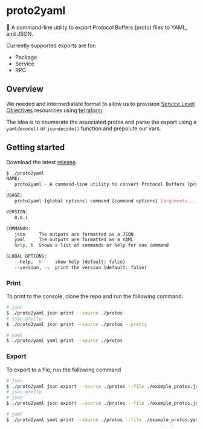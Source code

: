 # proto2yaml

🔄 A command-line utility to export Protocol Buffers (proto) files to YAML, and JSON.

Currently supported exports are for:

* Package
* Service
* RPC

## Overview

We needed and intermediatate format to allow us to provision [Service Level Objectives](https://cloud.google.com/service-mesh/docs/observability/slo-overview) resourcces using [terraform](https://registry.terraform.io/providers/hashicorp/google/latest/docs/resources/monitoring_slo).

The idea is to enumerate the associated protos and parse the export using a `yamldecode()` or `jsondecode()` function and prepolute our vars.


## Getting started

Download the latest [release](https://github.com/krzko/proto2yaml/releases).

```sh
$ ./proto2yaml
NAME:
   proto2yaml - A command-line utility to convert Protocol Buffers (proto) files to YAML

USAGE:
   proto2yaml [global options] command [command options] [arguments...]

VERSION:
   0.0.1

COMMANDS:
   json     The outputs are formatted as a JSON
   yaml     The outputs are formatted as a YAML
   help, h  Shows a list of commands or help for one command

GLOBAL OPTIONS:
   --help, -h     show help (default: false)
   --version, -v  print the version (default: false)
```

### Print

To print to the console, clone the repo and run the following command:

```sh
# json
$ ./proto2yaml json print --source ./protos
# json pretty
$ ./proto2yaml json print --source ./protos --pretty

# yaml
$ ./proto2yaml yaml print --source ./protos
```

### Export

To export to a file, run the following command

```sh
# json
$ ./proto2yaml json export --source ./protos --file ./example_protos.json
# json pretty
# json
$ ./proto2yaml json export --source ./protos --file ./example_protos.json --pretty

# yaml
$ ./proto2yaml yaml print --source ./protos --file ./example_protos.yaml
```
